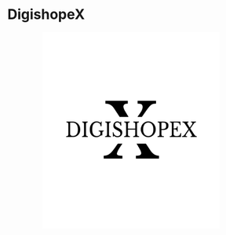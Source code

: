# DigishopeX
<p align="center">
  <img width="360" height="400" src="https://github.com/ipaul1996/DigishopeX/blob/master/Resources/DigishopeX%20Logo.png">
</p>
